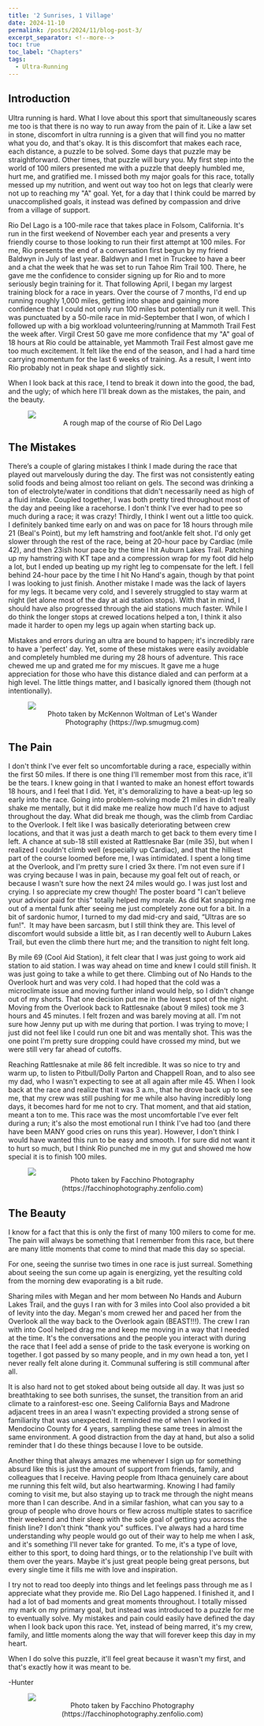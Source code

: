 ```yaml
---
title: '2 Sunrises, 1 Village'
date: 2024-11-10
permalink: /posts/2024/11/blog-post-3/
excerpt_separator: <!--more-->
toc: true
toc_label: "Chapters"
tags:
  - Ultra-Running
---
```


## Introduction
Ultra running is hard. What I love about this sport that simultaneously scares me too is that there is no way to run away from the pain of it. Like a law set in stone, discomfort in ultra running is a given that will find you no matter what you do, and that's okay. It is this discomfort that makes each race, each distance, a puzzle to be solved. Some days that puzzle may be straightforward. Other times, that puzzle will bury you. My first step into the world of 100 milers presented me with a puzzle that deeply humbled me, hurt me, and gratified me. I missed both my major goals for this race, totally messed up my nutrition, and went out way too hot on legs that clearly were not up to reaching my "A" goal. Yet, for a day that I think could be marred by unaccomplished goals, it instead was defined by compassion and drive from a village of support.

Rio Del Lago is a 100-mile race that takes place in Folsom, California. It's run in the first weekend of November each year and presents a very friendly course to those looking to run their first attempt at 100 miles. For me, Rio presents the end of a conversation first begun by my friend Baldwyn in July of last year. Baldwyn and I met in Truckee to have a beer and a chat the week that he was set to run Tahoe Rim Trail 100. There, he gave me the confidence to consider signing up for Rio and to more seriously begin training for it. That following April, I began my largest training block for a race in years. Over the course of 7 months, I'd end up running roughly 1,000 miles, getting into shape and gaining more confidence that I could not only run 100 miles but potentially run it well. This was punctuated by a 50-mile race in mid-September that I won, of which I followed up with a big workload volunteering/running at Mammoth Trail Fest the week after. Virgil Crest 50 gave me more confidence that my "A" goal of 18 hours at Rio could be attainable, yet Mammoth Trail Fest almost gave me too much excitement. It felt like the end of the season, and I had a hard time carrying momentum for the last 6 weeks of training. As a result, I went into Rio probably not in peak shape and slightly sick. 

When I look back at this race, I tend to break it down into the good, the bad, and the ugly; of which here I'll break down as the mistakes, the pain, and the beauty. 

<figure>
<img src='/images/RDL/RDL_MapV2.pdf'>
<figcaption align = "middle"> A rough map of the course of Rio Del Lago
</figcaption>
</figure>

## The Mistakes
There’s a couple of glaring mistakes I think I made during the race that played out marvelously during the day. The first was not consistently eating solid foods and being almost too reliant on gels. The second was drinking a ton of electrolyte/water in conditions that didn't necessarily need as high of a fluid intake. Coupled together, I was both pretty tired throughout most of the day and peeing like a racehorse. I don't think I've ever had to pee so much during a race; it was crazy! Thirdly, I think I went out a little too quick. I definitely banked time early on and was on pace for 18 hours through mile 21 (Beal's Point), but my left hamstring and foot/ankle felt shot. I'd only get slower through the rest of the race, being at 20-hour pace by Cardiac (mile 42), and then 23ish hour pace by the time I hit Auburn Lakes Trail. Patching up my hamstring with KT tape and a compression wrap for my foot did help a lot, but I ended up beating up my right leg to compensate for the left. I fell behind 24-hour pace by the time I hit No Hand's again, though by that point I was looking to just finish. Another mistake I made was the lack of layers for my legs. It became very cold, and I severely struggled to stay warm at night (let alone most of the day at aid station stops). With that in mind, I should have also progressed through the aid stations much faster. While I do think the longer stops at crewed locations helped a ton, I think it also made it harder to open my legs up again when starting back up.

Mistakes and errors during an ultra are bound to happen; it's incredibly rare to have a 'perfect' day. Yet, some of these mistakes were easily avoidable and completely humbled me during my 28 hours of adventure. This race chewed me up and grated me for my miscues. It gave me a huge appreciation for those who have this distance dialed and can perform at a high level. The little things matter, and I basically ignored them (though not intentionally).
<figure>
<img src='/images/RDL/MW_LW_LO2.jpg'>
<figcaption align = "middle"> Photo taken by McKennon Woltman of Let's Wander Photography (https://lwp.smugmug.com)
</figcaption>
</figure>

## The Pain
I don't think I've ever felt so uncomfortable during a race, especially within the first 50 miles. If there is one thing I'll remember most from this race, it'll be the tears. I knew going in that I wanted to make an honest effort towards 18 hours, and I feel that I did. Yet, it's demoralizing to have a beat-up leg so early into the race. Going into problem-solving mode 21 miles in didn't really shake me mentally, but it did make me realize how much I'd have to adjust throughout the day. What did break me though, was the climb from Cardiac to the Overlook. I felt like I was basically deteriorating between crew locations, and that it was just a death march to get back to them every time I left. A chance at sub-18 still existed at Rattlesnake Bar (mile 35), but when I realized I couldn't climb well (especially up Cardiac), and that the hilliest part of the course loomed before me, I was intimidated. I spent a long time at the Overlook, and I'm pretty sure I cried 3x there. I'm not even sure if I was crying because I was in pain, because my goal felt out of reach, or because I wasn't sure how the next 24 miles would go. I was just lost and crying. I so appreciate my crew though! The poster board "I can't believe your advisor paid for this" totally helped my morale. As did Kat snapping me out of a mental funk after seeing me just completely zone out for a bit. In a bit of sardonic humor, I turned to my dad mid-cry and said, “Ultras are so fun!".  It may have been sarcasm, but I still think they are. This level of discomfort would subside a little bit, as I ran decently well to Auburn Lakes Trail, but even the climb there hurt me; and the transition to night felt long.

By mile 69 (Cool Aid Station), it felt clear that I was just going to work aid station to aid station. I was way ahead on time and knew I could still finish. It was just going to take a while to get there. Climbing out of No Hands to the Overlook hurt and was very cold. I had hoped that the cold was a microclimate issue and moving further inland would help, so I didn't change out of my shorts. That one decision put me in the lowest spot of the night. Moving from the Overlook back to Rattlesnake (about 9 miles) took me 3 hours and 45 minutes. I felt frozen and was barely moving at all. I'm not sure how Jenny put up with me during that portion. I was trying to move; I just did not feel like I could run one bit and was mentally shot. This was the one point I'm pretty sure dropping could have crossed my mind, but we were still very far ahead of cutoffs.

Reaching Rattlesnake at mile 86 felt incredible. It was so nice to try and warm up, to listen to Pitbull/Dolly Parton and Chappell Roan, and to also see my dad, who I wasn't expecting to see at all again after mile 45. When I look back at the race and realize that it was 3 a.m., that he drove back up to see me, that my crew was still pushing for me while also having incredibly long days, it becomes hard for me not to cry. That moment, and that aid station, meant a ton to me. This race was the most uncomfortable I've ever felt during a run; it's also the most emotional run I think I've had too (and there have been MANY good cries on runs this year). However, I don't think I would have wanted this run to be easy and smooth. I for sure did not want it to hurt so much, but I think Rio punched me in my gut and showed me how special it is to finish 100 miles.

<figure>
<img src='/images/RDL/4190-03-082-ZF-2650-58085-1-001-001.jpg'>
<figcaption align = "middle"> Photo taken by Facchino Photography (https://facchinophotography.zenfolio.com)
</figcaption>
</figure>

## The Beauty
I know for a fact that this is only the first of many 100 milers to come for me. The pain will always be something that I remember from this race, but there are many little moments that come to mind that made this day so special.

For one, seeing the sunrise two times in one race is just surreal. Something about seeing the sun come up again is energizing, yet the resulting cold from the morning dew evaporating is a bit rude.

Sharing miles with Megan and her mom between No Hands and Auburn Lakes Trail, and the guys I ran with for 3 miles into Cool also provided a bit of levity into the day. Megan's mom crewed her and paced her from the Overlook all the way back to the Overlook again (BEAST!!!). The crew I ran with into Cool helped drag me and keep me moving in a way that I needed at the time. It's the conversations and the people you interact with during the race that I feel add a sense of pride to the task everyone is working on together. I got passed by so many people, and in my own head a ton, yet I never really felt alone during it. Communal suffering is still communal after all.

It is also hard not to get stoked about being outside all day. It was just so breathtaking to see both sunrises, the sunset, the transition from an arid climate to a rainforest-esc one. Seeing California Bays and Madrone adjacent trees in an area I wasn't expecting provided a strong sense of familiarity that was unexpected. It reminded me of when I worked in Mendocino County for 4 years, sampling these same trees in almost the same environment. A good distraction from the day at hand, but also a solid reminder that I do these things because I love to be outside.

Another thing that always amazes me whenever I sign up for something absurd like this is just the amount of support from friends, family, and colleagues that I receive. Having people from Ithaca genuinely care about me running this felt wild, but also heartwarming. Knowing I had family coming to visit me, but also staying up to track me through the night means more than I can describe. And in a similar fashion, what can you say to a group of people who drove hours or flew across multiple states to sacrifice their weekend and their sleep with the sole goal of getting you across the finish line? I don't think "thank you" suffices. I've always had a hard time understanding why people would go out of their way to help me when I ask, and it's something I'll never take for granted. To me, it's a type of love, either to this sport, to doing hard things, or to the relationship I've built with them over the years. Maybe it's just great people being great persons, but every single time it fills me with love and inspiration.

I try not to read too deeply into things and let feelings pass through me as I appreciate what they provide me. Rio Del Lago happened. I finished it, and I had a lot of bad moments and great moments throughout. I totally missed my mark on my primary goal, but instead was introduced to a puzzle for me to eventually solve. My mistakes and pain could easily have defined the day when I look back upon this race. Yet, instead of being marred, it's my crew, family, and little moments along the way that will forever keep this day in my heart.

When I do solve this puzzle, it'll feel great because it wasn't my first, and that's exactly how it was meant to be.

-Hunter

<figure>
<img src='/images/RDL/4190-07-476-ZF-2650-58085-1-001-011.jpg'>
<figcaption align = "middle"> Photo taken by Facchino Photography (https://facchinophotography.zenfolio.com)
</figcaption>
</figure>